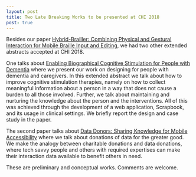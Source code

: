 ```yaml
---
layout: post
title: Two Late Breaking Works to be presented at CHI 2018
post: true
---
```


Besides our paper [Hybrid-Brailler: Combining Physical and Gestural Interaction for Mobile Braille Input and Editing](http://www.di.fc.ul.pt/~tjvg/amc/chi2018_hybrid_brailler.pdf), we had two other extended abstracts accepted at CHI 2018.

One talks about [Enabling Biographical Cognitive Stimulation for People with Dementia](../pubs/chi18_crc_scrapbookv1.pdf) where we present our work on designing for people with dementia and caregivers. In this extended abstract we talk about how to improve cognitive stimulation therapies, namely on how to collect meaningful information about a person in a way that does not cause a burden to all those involved. Further, we talk about maintaining and nurturing the knowledge about the person and the interventions. All of this was achieved through the development of a web application, Scrapbook, and its usage in clinical settings. We briefly report the design and case study in the paper.

The second paper talks about [Data Donors: Sharing Knowledge for Mobile Accessibility](../pubs/chi18_data_donors.pdf) where we talk about donations of data for the greater good. We make the analogy between charitable donations and data donations, where tech savvy people and others with required expertises can make their interaction data available to benefit others in need. 

These are preliminary and conceptual works. Comments are welcome. 
